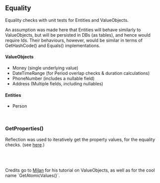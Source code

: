 ## Equality

Equality checks with unit tests for Entities and ValueObjects.

An assumption was made here that Entities will behave similarly to ValueObjects, but will be persisted in DBs (as tables), and hence would require Ids. Their behaviours, however, would be similar in terms of GetHashCode() and Equals() implementations.

#### ValueObjects
- Money (single underlying value)
- DateTimeRange (for Period overlap checks & duration calculations)
- PhoneNumber (includes a nullable field)
- Address (Multiple fields, including nullables)

#### Entities
- Person


<br />

### GetProperties()

Reflection was used to iteratively get the property values, for the equality checks. (see <a target="_blank" href="Equality.Domain/Primitives/ValueObject.cs">here</a>.)




<br />
<br />
<br />
Credits go to <a target="_blank" href="https://www.youtube.com/@MilanJovanovicTech">Milan</a> for his tutorial on ValueObjects, as well as for the cool name `GetAtomicValues()`.